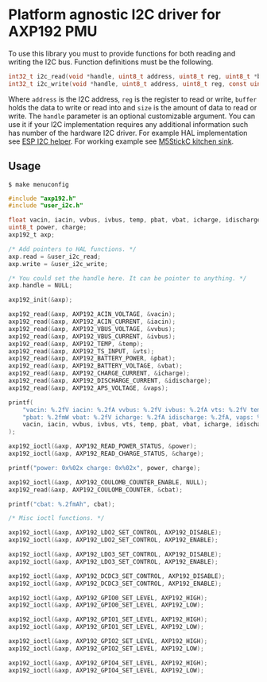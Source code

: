 # Platform agnostic I2C driver for AXP192 PMU

To use this library you must to provide functions for both reading and writing the I2C bus. Function definitions must be the following.

```c
int32_t i2c_read(void *handle, uint8_t address, uint8_t reg, uint8_t *buffer, uint16_t size);
int32_t i2c_write(void *handle, uint8_t address, uint8_t reg, const uint8_t *buffer, uint16_t size);
```

Where `address` is the I2C address, `reg` is the register to read or write, `buffer` holds the data to write or read into and `size` is the amount of data to read or write. The `handle` parameter is an optional customizable argument. You can use it if your I2C implementation requires any additional information such has number of the hardware I2C driver. For example HAL implementation see [ESP I2C helper](https://github.com/tuupola/esp_i2c_helper). For working example see [M5StickC kitchen sink](https://github.com/tuupola/esp_m5stick).

## Usage

```
$ make menuconfig
```

```c
#include "axp192.h"
#include "user_i2c.h"

float vacin, iacin, vvbus, ivbus, temp, pbat, vbat, icharge, idischarge, vaps, cbat;
uint8_t power, charge;
axp192_t axp;

/* Add pointers to HAL functions. */
axp.read = &user_i2c_read;
axp.write = &user_i2c_write;

/* You could set the handle here. It can be pointer to anything. */
axp.handle = NULL;

axp192_init(&axp);

axp192_read(&axp, AXP192_ACIN_VOLTAGE, &vacin);
axp192_read(&axp, AXP192_ACIN_CURRENT, &iacin);
axp192_read(&axp, AXP192_VBUS_VOLTAGE, &vvbus);
axp192_read(&axp, AXP192_VBUS_CURRENT, &ivbus);
axp192_read(&axp, AXP192_TEMP, &temp);
axp192_read(&axp, AXP192_TS_INPUT, &vts);
axp192_read(&axp, AXP192_BATTERY_POWER, &pbat);
axp192_read(&axp, AXP192_BATTERY_VOLTAGE, &vbat);
axp192_read(&axp, AXP192_CHARGE_CURRENT, &icharge);
axp192_read(&axp, AXP192_DISCHARGE_CURRENT, &idischarge);
axp192_read(&axp, AXP192_APS_VOLTAGE, &vaps);

printf(
    "vacin: %.2fV iacin: %.2fA vvbus: %.2fV ivbus: %.2fA vts: %.2fV temp: %.0fC "
    "pbat: %.2fmW vbat: %.2fV icharge: %.2fA idischarge: %.2fA, vaps: %.2fV",
    vacin, iacin, vvbus, ivbus, vts, temp, pbat, vbat, icharge, idischarge, vaps
);

axp192_ioctl(&axp, AXP192_READ_POWER_STATUS, &power);
axp192_ioctl(&axp, AXP192_READ_CHARGE_STATUS, &charge);

printf("power: 0x%02x charge: 0x%02x", power, charge);

axp192_ioctl(&axp, AXP192_COULOMB_COUNTER_ENABLE, NULL);
axp192_read(&axp, AXP192_COULOMB_COUNTER, &cbat);

printf("cbat: %.2fmAh", cbat);

/* Misc ioctl functions. */

axp192_ioctl(&axp, AXP192_LDO2_SET_CONTROL, AXP192_DISABLE);
axp192_ioctl(&axp, AXP192_LDO2_SET_CONTROL, AXP192_ENABLE);

axp192_ioctl(&axp, AXP192_LDO3_SET_CONTROL, AXP192_DISABLE);
axp192_ioctl(&axp, AXP192_LDO3_SET_CONTROL, AXP192_ENABLE);

axp192_ioctl(&axp, AXP192_DCDC3_SET_CONTROL, AXP192_DISABLE);
axp192_ioctl(&axp, AXP192_DCDC3_SET_CONTROL, AXP192_ENABLE);

axp192_ioctl(&axp, AXP192_GPIO0_SET_LEVEL, AXP192_HIGH);
axp192_ioctl(&axp, AXP192_GPIO0_SET_LEVEL, AXP192_LOW);

axp192_ioctl(&axp, AXP192_GPIO1_SET_LEVEL, AXP192_HIGH);
axp192_ioctl(&axp, AXP192_GPIO1_SET_LEVEL, AXP192_LOW);

axp192_ioctl(&axp, AXP192_GPIO2_SET_LEVEL, AXP192_HIGH);
axp192_ioctl(&axp, AXP192_GPIO2_SET_LEVEL, AXP192_LOW);

axp192_ioctl(&axp, AXP192_GPIO4_SET_LEVEL, AXP192_HIGH);
axp192_ioctl(&axp, AXP192_GPIO4_SET_LEVEL, AXP192_LOW);
```


